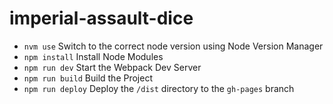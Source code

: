 # imperial-assault-dice

-  `nvm use` Switch to the correct node version using Node Version Manager
-  `npm install` Install Node Modules
-  `npm run dev` Start the Webpack Dev Server
-  `npm run build` Build the Project
-  `npm run deploy` Deploy the `/dist` directory to the `gh-pages` branch
